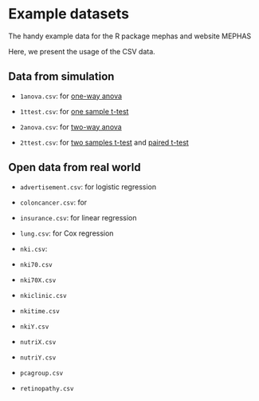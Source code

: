 # Example datasets

The handy example data for the R package mephas and website MEPHAS

Here, we present the usage of the CSV data.

## Data from simulation 

- `1anova.csv`: for [one-way anova](https://alain003.phs.osaka-u.ac.jp/mephas_web/6MFSanova/)

- `1ttest.csv`: for [one sample t-test](https://alain003.phs.osaka-u.ac.jp/mephas_web/2MFSttest/)

- `2anova.csv`: for [two-way anova](https://alain003.phs.osaka-u.ac.jp/mephas_web/6MFSanova/)

- `2ttest.csv`: for [two samples t-test](https://alain003.phs.osaka-u.ac.jp/mephas_web/2MFSttest/) and [paired t-test](https://alain003.phs.osaka-u.ac.jp/mephas_web/2MFSttest/)


## Open data from real world

- `advertisement.csv`: for logistic regression 

- `coloncancer.csv`: for 

- `insurance.csv`: for linear regression

- `lung.csv`: for Cox regression

- `nki.csv`: 

- `nki70.csv`

- `nki70X.csv`

- `nkiclinic.csv`

- `nkitime.csv`

- `nkiY.csv`

- `nutriX.csv`

- `nutriY.csv`

- `pcagroup.csv`

- `retinopathy.csv`
